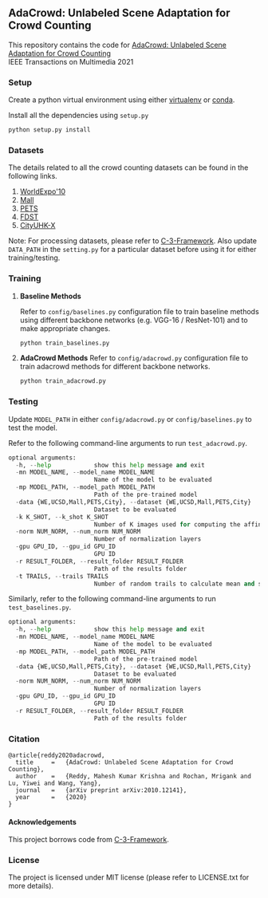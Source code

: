 ## AdaCrowd: Unlabeled Scene Adaptation for Crowd Counting

This repository contains the code for [AdaCrowd: Unlabeled Scene Adaptation for Crowd
Counting]() <br>
IEEE Transactions on Multimedia 2021<br>

### Setup

Create a python virtual environment using either [virtualenv](https://docs.python.org/3/tutorial/venv.html) or [conda](https://docs.conda.io/projects/conda/en/latest/user-guide/tasks/manage-environments.html).

Install all the dependencies using `setup.py`
```python
python setup.py install
```

### Datasets
The details related to all the crowd counting datasets can be found in the following links.
1. [WorldExpo'10](http://www.ee.cuhk.edu.hk/~xgwang/expo.html)
2. [Mall](https://personal.ie.cuhk.edu.hk/~ccloy/downloads_mall_dataset.html)
3. [PETS](http://cs.binghamton.edu/~mrldata/pets2009)
4. [FDST](https://github.com/sweetyy83/Lstn_fdst_dataset)
5. [CityUHK-X](http://visal.cs.cityu.edu.hk/downloads/#cityuhk-x)

Note: For processing datasets, please refer to [C-3-Framework](https://github.com/gjy3035/C-3-Framework). Also update `DATA_PATH` in the `setting.py` for a particular dataset before using it for either training/testing.

### Training

1. **Baseline Methods**
    
    Refer to `config/baselines.py` configuration file to train baseline methods using different backbone networks (e.g. VGG-16 / ResNet-101) and to make appropriate changes.

    ```python
    python train_baselines.py
    ``` 
2. **AdaCrowd Methods**
    Refer to `config/adacrowd.py` configuration file to train adacrowd methods for different backbone networks.
    ```python
    python train_adacrowd.py
    ```

### Testing

Update `MODEL_PATH` in either `config/adacrowd.py` or `config/baselines.py` to test the model.

Refer to the following command-line arguments to run `test_adacrowd.py`.
```python
optional arguments:
  -h, --help            show this help message and exit
  -mn MODEL_NAME, --model_name MODEL_NAME
                        Name of the model to be evaluated
  -mp MODEL_PATH, --model_path MODEL_PATH
                        Path of the pre-trained model
  -data {WE,UCSD,Mall,PETS,City}, --dataset {WE,UCSD,Mall,PETS,City}
                        Dataset to be evaluated
  -k K_SHOT, --k_shot K_SHOT
                        Number of K images used for computing the affine transformation parameters
  -norm NUM_NORM, --num_norm NUM_NORM
                        Number of normalization layers
  -gpu GPU_ID, --gpu_id GPU_ID
                        GPU ID
  -r RESULT_FOLDER, --result_folder RESULT_FOLDER
                        Path of the results folder
  -t TRAILS, --trails TRAILS
                        Number of random trails to calculate mean and std scores
```

Similarly, refer to the following command-line arguments to run `test_baselines.py`.
```python
optional arguments:
  -h, --help            show this help message and exit
  -mn MODEL_NAME, --model_name MODEL_NAME
                        Name of the model to be evaluated
  -mp MODEL_PATH, --model_path MODEL_PATH
                        Path of the pre-trained model
  -data {WE,UCSD,Mall,PETS,City}, --dataset {WE,UCSD,Mall,PETS,City}
                        Dataset to be evaluated
  -norm NUM_NORM, --num_norm NUM_NORM
                        Number of normalization layers
  -gpu GPU_ID, --gpu_id GPU_ID
                        GPU ID
  -r RESULT_FOLDER, --result_folder RESULT_FOLDER
                        Path of the results folder
```

### Citation
```
@article{reddy2020adacrowd,
  title     =   {AdaCrowd: Unlabeled Scene Adaptation for Crowd Counting},
  author    =   {Reddy, Mahesh Kumar Krishna and Rochan, Mrigank and Lu, Yiwei and Wang, Yang},
  journal   =   {arXiv preprint arXiv:2010.12141},
  year      =   {2020}
}
```

#### Acknowledgements
This project borrows code from [C-3-Framework](https://github.com/gjy3035/C-3-Framework).

### License

The project is licensed under MIT license (please refer to LICENSE.txt for more details).
